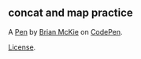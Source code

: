 concat and map practice
-----------------------


A [Pen](https://codepen.io/Chinchano/pen/xrOZpG) by [Brian McKie](http://codepen.io/Chinchano) on [CodePen](http://codepen.io/).

[License](https://codepen.io/Chinchano/pen/xrOZpG/license).
